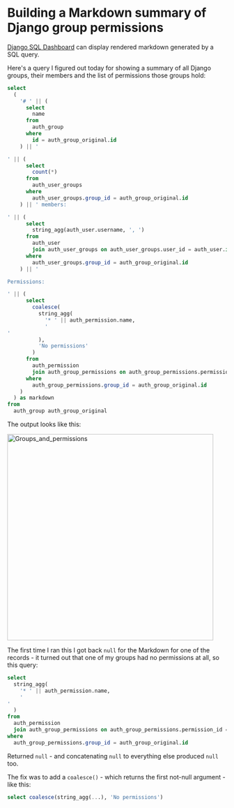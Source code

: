 # Building a Markdown summary of Django group permissions

[Django SQL Dashboard](https://django-sql-dashboard.datasette.io/) can display rendered markdown generated by a SQL query.

Here's a query I figured out today for showing a summary of all Django groups, their members and the list of permissions those groups hold:

```sql
select
  (
    '# ' || (
      select
        name
      from
        auth_group
      where
        id = auth_group_original.id
    ) || '

' || (
      select
        count(*)
      from
        auth_user_groups
      where
        auth_user_groups.group_id = auth_group_original.id
    ) || ' members:

' || (
      select
        string_agg(auth_user.username, ', ')
      from
        auth_user
        join auth_user_groups on auth_user_groups.user_id = auth_user.id
      where
        auth_user_groups.group_id = auth_group_original.id
    ) || '

Permissions: 

' || (
      select
        coalesce(
          string_agg(
            '* ' || auth_permission.name,
            '
'
          ),
          'No permissions'
        )
      from
        auth_permission
        join auth_group_permissions on auth_group_permissions.permission_id = auth_permission.id
      where
        auth_group_permissions.group_id = auth_group_original.id
    )
  ) as markdown
from
  auth_group auth_group_original
```
The output looks like this:

<img width="473" alt="Groups_and_permissions" src="https://user-images.githubusercontent.com/9599/120677616-1ee7d300-c44c-11eb-95c6-ca5053338621.png">

The first time I ran this I got back `null` for the Markdown for one of the records - it turned out that one of my groups had no permissions at all, so this query:

```sql
select
  string_agg(
    '* ' || auth_permission.name,
    '
'
  )
from
  auth_permission
  join auth_group_permissions on auth_group_permissions.permission_id = auth_permission.id
where
  auth_group_permissions.group_id = auth_group_original.id
```
Returned `null` - and concatenating `null` to everything else produced `null` too.

The fix was to add a `coalesce()` - which returns the first not-null argument - like this:

```sql
select coalesce(string_agg(...), 'No permissions')
```
